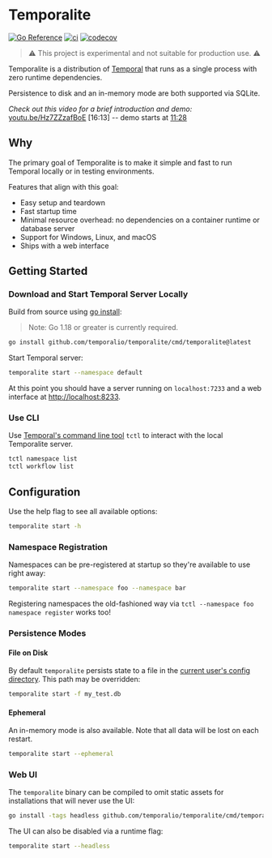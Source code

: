 # Temporalite

[![Go Reference](https://pkg.go.dev/badge/github.com/temporalio/temporalite.svg)](https://pkg.go.dev/github.com/temporalio/temporalite)
[![ci](https://github.com/temporalio/temporalite/actions/workflows/ci.yml/badge.svg)](https://github.com/temporalio/temporalite/actions/workflows/ci.yml)
[![codecov](https://codecov.io/gh/DataDog/temporalite/branch/main/graph/badge.svg)](https://codecov.io/gh/DataDog/temporalite)

> ⚠️ This project is experimental and not suitable for production use. ⚠️

Temporalite is a distribution of [Temporal](https://github.com/temporalio/temporal) that runs as a single process with zero runtime dependencies.

Persistence to disk and an in-memory mode are both supported via SQLite.

_Check out this video for a brief introduction and demo:_ [youtu.be/Hz7ZZzafBoE](https://youtu.be/Hz7ZZzafBoE?t=284) [16:13] -- demo starts at [11:28](https://youtu.be/Hz7ZZzafBoE?t=688)

## Why

The primary goal of Temporalite is to make it simple and fast to run Temporal locally or in testing environments.

Features that align with this goal:

- Easy setup and teardown
- Fast startup time
- Minimal resource overhead: no dependencies on a container runtime or database server
- Support for Windows, Linux, and macOS
- Ships with a web interface

## Getting Started

### Download and Start Temporal Server Locally

Build from source using [go install](https://golang.org/ref/mod#go-install):

> Note: Go 1.18 or greater is currently required.

```bash
go install github.com/temporalio/temporalite/cmd/temporalite@latest
```

Start Temporal server:

```bash
temporalite start --namespace default
```

At this point you should have a server running on `localhost:7233` and a web interface at <http://localhost:8233>.

### Use CLI

Use [Temporal's command line tool](https://docs.temporal.io/tctl) `tctl` to interact with the local Temporalite server.

```bash
tctl namespace list
tctl workflow list
```

## Configuration

Use the help flag to see all available options:

```bash
temporalite start -h
```

### Namespace Registration

Namespaces can be pre-registered at startup so they're available to use right away:

```bash
temporalite start --namespace foo --namespace bar
```

Registering namespaces the old-fashioned way via `tctl --namespace foo namespace register` works too!

### Persistence Modes

#### File on Disk

By default `temporalite` persists state to a file in the [current user's config directory](https://pkg.go.dev/os#UserConfigDir). This path may be overridden:

```bash
temporalite start -f my_test.db
```

#### Ephemeral

An in-memory mode is also available. Note that all data will be lost on each restart.

```bash
temporalite start --ephemeral
```

### Web UI

The `temporalite` binary can be compiled to omit static assets for installations that will never use the UI:

```bash
go install -tags headless github.com/temporalio/temporalite/cmd/temporalite@latest
```

The UI can also be disabled via a runtime flag:

```bash
temporalite start --headless
```
